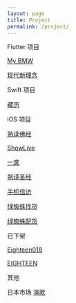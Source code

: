 ```yaml
---
layout: page
title: Project
permalink: /project/
---
```


Flutter 项目

[My BMW](https://apps.apple.com/cn/app/id1527576076)

[现代新理念](https://apps.apple.com/cn/app/id1492044355)

Swift 项目

[藏历](https://apps.apple.com/cn/app/id1511839097)

iOS 项目

[熟读佛经](https://apps.apple.com/cn/app/id1494621856)

[ShowLive](http://www.xiubi.com/)

[一席](https://apps.apple.com/cn/app/id912814691)

[熟读圣经](https://apps.apple.com/cn/app/id1170348453)

[手机信访](https://apps.apple.com/cn/app/id1147917605)

[绿蜘蛛找货](https://apps.apple.com/cn/app/id1460356860)

[绿蜘蛛配货](https://apps.apple.com/cn/app/id1460348131)

已下架

[Eighteen018](https://apps.apple.com/cn/app/id1278841161)

[EIGHTEEN](https://apps.apple.com/cn/app/id1147642072)

其他

日本市场
[演歌](https://apps.apple.com/jp/app/id1557597339)


<!-- <details>
<summary>简介</summary>

我是简介
</details> -->
